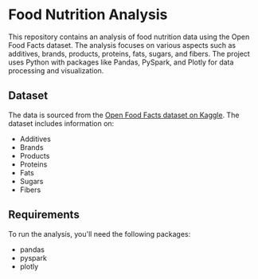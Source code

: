 # Food Nutrition Analysis

This repository contains an analysis of food nutrition data using the Open Food Facts dataset. The analysis focuses on various aspects such as additives, brands, products, proteins, fats, sugars, and fibers. The project uses Python with packages like Pandas, PySpark, and Plotly for data processing and visualization.

## Dataset

The data is sourced from the [Open Food Facts dataset on Kaggle](https://www.kaggle.com/datasets/openfoodfacts/world-food-facts). The dataset includes information on:

- Additives
- Brands
- Products
- Proteins
- Fats
- Sugars
- Fibers

## Requirements

To run the analysis, you'll need the following packages:

- pandas
- pyspark
- plotly
